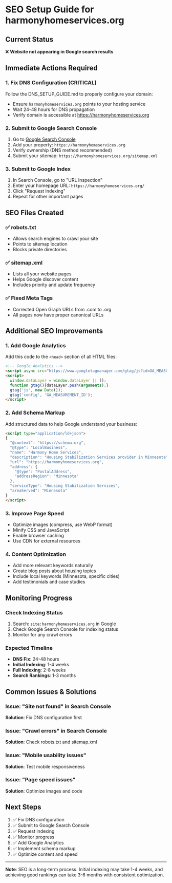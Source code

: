 # SEO Setup Guide for harmonyhomeservices.org

## Current Status
❌ **Website not appearing in Google search results**

## Immediate Actions Required

### 1. Fix DNS Configuration (CRITICAL)
Follow the DNS_SETUP_GUIDE.md to properly configure your domain:
- Ensure `harmonyhomeservices.org` points to your hosting service
- Wait 24-48 hours for DNS propagation
- Verify domain is accessible at https://harmonyhomeservices.org

### 2. Submit to Google Search Console
1. Go to [Google Search Console](https://search.google.com/search-console)
2. Add your property: `https://harmonyhomeservices.org`
3. Verify ownership (DNS method recommended)
4. Submit your sitemap: `https://harmonyhomeservices.org/sitemap.xml`

### 3. Submit to Google Index
1. In Search Console, go to "URL Inspection"
2. Enter your homepage URL: `https://harmonyhomeservices.org/`
3. Click "Request Indexing"
4. Repeat for other important pages

## SEO Files Created

### ✅ robots.txt
- Allows search engines to crawl your site
- Points to sitemap location
- Blocks private directories

### ✅ sitemap.xml
- Lists all your website pages
- Helps Google discover content
- Includes priority and update frequency

### ✅ Fixed Meta Tags
- Corrected Open Graph URLs from .com to .org
- All pages now have proper canonical URLs

## Additional SEO Improvements

### 1. Add Google Analytics
Add this code to the `<head>` section of all HTML files:

```html
<!-- Google Analytics -->
<script async src="https://www.googletagmanager.com/gtag/js?id=GA_MEASUREMENT_ID"></script>
<script>
  window.dataLayer = window.dataLayer || [];
  function gtag(){dataLayer.push(arguments);}
  gtag('js', new Date());
  gtag('config', 'GA_MEASUREMENT_ID');
</script>
```

### 2. Add Schema Markup
Add structured data to help Google understand your business:

```html
<script type="application/ld+json">
{
  "@context": "https://schema.org",
  "@type": "LocalBusiness",
  "name": "Harmony Home Services",
  "description": "Housing Stabilization Services provider in Minnesota",
  "url": "https://harmonyhomeservices.org",
  "address": {
    "@type": "PostalAddress",
    "addressRegion": "Minnesota"
  },
  "serviceType": "Housing Stabilization Services",
  "areaServed": "Minnesota"
}
</script>
```

### 3. Improve Page Speed
- Optimize images (compress, use WebP format)
- Minify CSS and JavaScript
- Enable browser caching
- Use CDN for external resources

### 4. Content Optimization
- Add more relevant keywords naturally
- Create blog posts about housing topics
- Include local keywords (Minnesota, specific cities)
- Add testimonials and case studies

## Monitoring Progress

### Check Indexing Status
1. Search: `site:harmonyhomeservices.org` in Google
2. Check Google Search Console for indexing status
3. Monitor for any crawl errors

### Expected Timeline
- **DNS Fix**: 24-48 hours
- **Initial Indexing**: 1-4 weeks
- **Full Indexing**: 2-8 weeks
- **Search Rankings**: 1-3 months

## Common Issues & Solutions

### Issue: "Site not found" in Search Console
**Solution**: Fix DNS configuration first

### Issue: "Crawl errors" in Search Console
**Solution**: Check robots.txt and sitemap.xml

### Issue: "Mobile usability issues"
**Solution**: Test mobile responsiveness

### Issue: "Page speed issues"
**Solution**: Optimize images and code

## Next Steps
1. ✅ Fix DNS configuration
2. ✅ Submit to Google Search Console
3. ✅ Request indexing
4. ✅ Monitor progress
5. ✅ Add Google Analytics
6. ✅ Implement schema markup
7. ✅ Optimize content and speed

---
**Note**: SEO is a long-term process. Initial indexing may take 1-4 weeks, and achieving good rankings can take 3-6 months with consistent optimization. 